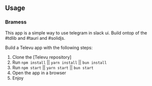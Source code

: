 ## Usage
### Bramess

This app is a simple way to use telegram in slack ui.
Build ontop of the #tdlib and #tauri and #solidjs.

Build a Televu app with the following steps:

1. Clone the [Televu repository]
2. Run `npm install` || `yarn install` || `bun install`
3. Run `npm start` || `yarn start` || `bun start`
4. Open the app in a browser
5. Enjoy
